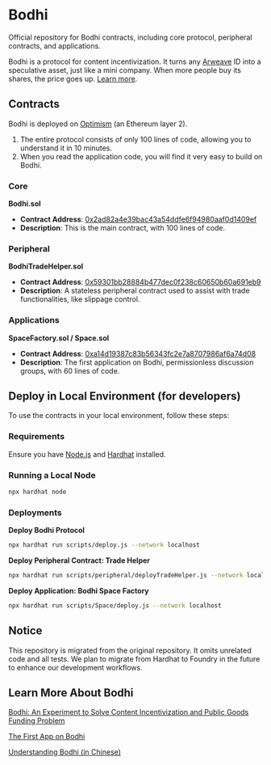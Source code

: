 # Bodhi

Official repository for Bodhi contracts, including core protocol, peripheral contracts, and applications.

Bodhi is a protocol for content incentivization. It turns any [Arweave](https://arweave.org) ID into a speculative asset, just like a mini company. When more people buy its shares, the price goes up. [Learn more](#learn-more-about-bodhi).

## Contracts

Bodhi is deployed on [Optimism](https://www.optimism.io/) (an Ethereum layer 2). 

1. The entire protocol consists of only 100 lines of code, allowing you to understand it in 10 minutes. 
2. When you read the application code, you will find it very easy to build on Bodhi.

### Core

**Bodhi.sol**

- **Contract Address**: [0x2ad82a4e39bac43a54ddfe6f94980aaf0d1409ef](https://optimistic.etherscan.io/address/0x2ad82a4e39bac43a54ddfe6f94980aaf0d1409ef#code)
- **Description**: This is the main contract, with 100 lines of code.

### Peripheral

**BodhiTradeHelper.sol**

- **Contract Address**: [0x59301bb28884b477dec0f238c60650b60a691eb9](https://optimistic.etherscan.io/address/0x59301bb28884b477dec0f238c60650b60a691eb9#code)
- **Description**: A stateless peripheral contract used to assist with trade functionalities, like slippage control.

### Applications

**SpaceFactory.sol / Space.sol**

- **Contract Address**: [0xa14d19387c83b56343fc2e7a8707986af6a74d08](https://optimistic.etherscan.io/address/0xa14d19387c83b56343fc2e7a8707986af6a74d08#code)
- **Description**: The first application on Bodhi, permissionless discussion groups, with 60 lines of code.

## Deploy in Local Environment (for developers)

To use the contracts in your local environment, follow these steps:

### Requirements

Ensure you have [Node.js](https://nodejs.org/) and [Hardhat](https://hardhat.org/) installed.

### Running a Local Node

```bash
npx hardhat node
```

### Deployments

**Deploy Bodhi Protocol**

```bash
npx hardhat run scripts/deploy.js --network localhost
```

**Deploy Peripheral Contract: Trade Helper**

```bash
npx hardhat run scripts/peripheral/deployTradeHelper.js --network localhost
```

**Deploy Application: Bodhi Space Factory**

```bash
npx hardhat run scripts/Space/deploy.js --network localhost
```

## Notice

This repository is migrated from the original repository. It omits unrelated code and all tests. We plan to migrate from Hardhat to Foundry in the future to enhance our development workflows.

## Learn More About Bodhi

[Bodhi: An Experiment to Solve Content Incentivization and Public Goods Funding Problem](https://bodhi.wtf/0)

[The First App on Bodhi](https://bodhi.wtf/14160)

[Understanding Bodhi (in Chinese)](https://bodhi.wtf/space/0/14464)

